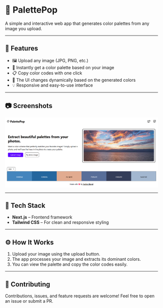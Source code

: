 # 🎨 PalettePop

A simple and interactive web app that generates color palettes from any image you upload.

---

## 🚀 Features

-   🖼️ Upload any image (JPG, PNG, etc.)
-   🎨 Instantly get a color palette based on your image
-   📋 Copy color codes with one click
-   🌈 The UI changes dynamically based on the generated colors
-   💡 Responsive and easy-to-use interface

---

## 📷 Screenshots

![Sidewise AI home page](public/palettepop.png)

---

## 🧩 Tech Stack

-   **Next.js** – Frontend framework
-   **Tailwind CSS** – For clean and responsive styling

---

## ⚙️ How It Works

1. Upload your image using the upload button.
2. The app processes your image and extracts its dominant colors.
3. You can view the palette and copy the color codes easily.

---

## 🤝 Contributing

Contributions, issues, and feature requests are welcome! Feel free to open an issue or submit a PR.
